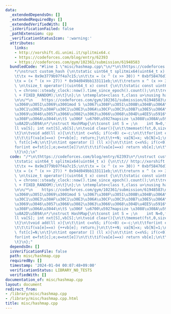 ```yaml
---
data:
  _extendedDependsOn: []
  _extendedRequiredBy: []
  _extendedVerifiedWith: []
  _isVerificationFailed: false
  _pathExtension: cpp
  _verificationStatusIcon: ':warning:'
  attributes:
    links:
    - http://xorshift.di.unimi.it/splitmix64.c
    - https://codeforces.com/blog/entry/62393
    - https://codeforces.com/gym/102361/submission/61948583
  bundledCode: "#line 1 \"misc/hashmap.cpp\"\n/*\n\thttps://codeforces.com/blog/entry/62393\n\
    */\nstruct custom_hash {\n\tstatic uint64_t splitmix64(uint64_t x) {\n\t\t// http://xorshift.di.unimi.it/splitmix64.c\n\
    \t\tx += 0x9e3779b97f4a7c15;\n\t\tx = (x ^ (x >> 30)) * 0xbf58476d1ce4e5b9;\n\t\
    \tx = (x ^ (x >> 27)) * 0x94d049bb133111eb;\n\t\treturn x ^ (x >> 31);\n\t}\n\
    \ \n\tsize_t operator()(uint64_t x) const {\n\t\tstatic const uint64_t FIXED_RANDOM\
    \ = chrono::steady_clock::now().time_since_epoch().count();\n\t\treturn splitmix64(x\
    \ + FIXED_RANDOM);\n\t}\n};\n \ntemplate<class t,class u>\nusing hashmap = gp_hash_table<t,u,custom_hash>;\n\
    \n\n/*\n    https://codeforces.com/gym/102361/submission/61948583\n\t\u9AD8\u901F\
    \u3060\u3051\u3069\u3001mod S \u3067\u308F\u3051\u308B\u304B\u306A\u308A\u30E1\
    \u30C1\u30E3\u30AF\u30C1\u30E3\u306A\u30CF\u30C3\u30B7\u30E5\u306A\u306E\u3067\
    \u3069\u3046\u3057\u3066\u3082\u3063\u3066\u3068\u304D\u4EE5\u5916\u306F\u4F7F\
    \u308F\u306A\u3044\n\tS \u306F \u6700\u5927mapsize \u3088\u308A\u5927\u304D\u304F\
    \u8A2D\u5B9A\n*/\nstruct HashMap{\n\tconst int S = ;\n    int N=0,fst[S];\n\t\
    ll va[S]; int nxt[S],vb[S];\n\tvoid clear(){\n\t\tmemset(fst,0,sizeof fst); N=0;\n\
    \t}\n\tvoid add(ll x){\n\t\tint c=x%S; if(c<0) c=-c;\n\t\tfor(int e=fst[c];e;e=nxt[e])\n\
    \t\t\tif(va[e]==x) {++vb[e]; return;}\n\t\t++N; va[N]=x; vb[N]=1;\n\t\tnxt[N]=fst[c];\
    \ fst[c]=N;\n\t}\n\tint operator [] (ll x){\n\t\tint c=x%S; if(c<0) c=-c;\n\t\t\
    for(int e=fst[c];e;e=nxt[e])\n\t\t\tif(va[e]==x) return vb[e];\n\t\treturn 0;\n\
    \t}\n};\n"
  code: "/*\n\thttps://codeforces.com/blog/entry/62393\n*/\nstruct custom_hash {\n\
    \tstatic uint64_t splitmix64(uint64_t x) {\n\t\t// http://xorshift.di.unimi.it/splitmix64.c\n\
    \t\tx += 0x9e3779b97f4a7c15;\n\t\tx = (x ^ (x >> 30)) * 0xbf58476d1ce4e5b9;\n\t\
    \tx = (x ^ (x >> 27)) * 0x94d049bb133111eb;\n\t\treturn x ^ (x >> 31);\n\t}\n\
    \ \n\tsize_t operator()(uint64_t x) const {\n\t\tstatic const uint64_t FIXED_RANDOM\
    \ = chrono::steady_clock::now().time_since_epoch().count();\n\t\treturn splitmix64(x\
    \ + FIXED_RANDOM);\n\t}\n};\n \ntemplate<class t,class u>\nusing hashmap = gp_hash_table<t,u,custom_hash>;\n\
    \n\n/*\n    https://codeforces.com/gym/102361/submission/61948583\n\t\u9AD8\u901F\
    \u3060\u3051\u3069\u3001mod S \u3067\u308F\u3051\u308B\u304B\u306A\u308A\u30E1\
    \u30C1\u30E3\u30AF\u30C1\u30E3\u306A\u30CF\u30C3\u30B7\u30E5\u306A\u306E\u3067\
    \u3069\u3046\u3057\u3066\u3082\u3063\u3066\u3068\u304D\u4EE5\u5916\u306F\u4F7F\
    \u308F\u306A\u3044\n\tS \u306F \u6700\u5927mapsize \u3088\u308A\u5927\u304D\u304F\
    \u8A2D\u5B9A\n*/\nstruct HashMap{\n\tconst int S = ;\n    int N=0,fst[S];\n\t\
    ll va[S]; int nxt[S],vb[S];\n\tvoid clear(){\n\t\tmemset(fst,0,sizeof fst); N=0;\n\
    \t}\n\tvoid add(ll x){\n\t\tint c=x%S; if(c<0) c=-c;\n\t\tfor(int e=fst[c];e;e=nxt[e])\n\
    \t\t\tif(va[e]==x) {++vb[e]; return;}\n\t\t++N; va[N]=x; vb[N]=1;\n\t\tnxt[N]=fst[c];\
    \ fst[c]=N;\n\t}\n\tint operator [] (ll x){\n\t\tint c=x%S; if(c<0) c=-c;\n\t\t\
    for(int e=fst[c];e;e=nxt[e])\n\t\t\tif(va[e]==x) return vb[e];\n\t\treturn 0;\n\
    \t}\n};"
  dependsOn: []
  isVerificationFile: false
  path: misc/hashmap.cpp
  requiredBy: []
  timestamp: '2024-01-04 00:07:48+09:00'
  verificationStatus: LIBRARY_NO_TESTS
  verifiedWith: []
documentation_of: misc/hashmap.cpp
layout: document
redirect_from:
- /library/misc/hashmap.cpp
- /library/misc/hashmap.cpp.html
title: misc/hashmap.cpp
---
```


